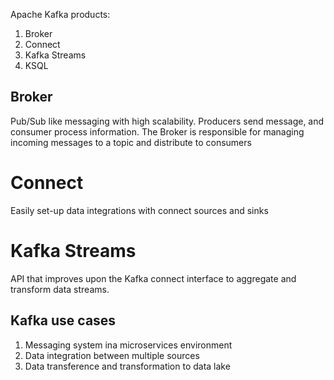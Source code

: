 Apache Kafka products:

1.  Broker
2.  Connect
3.  Kafka Streams
4.  KSQL

## Broker

Pub/Sub like messaging with high scalability. Producers send message, and
consumer process information. The Broker is responsible for managing incoming
messages to a topic and distribute to consumers

# Connect

Easily set-up data integrations with connect sources and sinks

# Kafka Streams

API that improves upon the Kafka connect interface to aggregate and transform
data streams.

## Kafka use cases

1. Messaging system ina microservices environment
2. Data integration between multiple sources
3. Data transference and transformation to data lake
